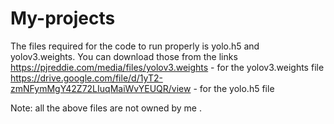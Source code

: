 # My-projects
The files required for the code to run properly is yolo.h5 and yolov3.weights.
You can download those from the links
https://pjreddie.com/media/files/yolov3.weights - for the yolov3.weights file
https://drive.google.com/file/d/1yT2-zmNFymMgY42Z72LIuqMaiWvYEUQR/view -  for the yolo.h5 file

Note: all the above files are not owned by me .

